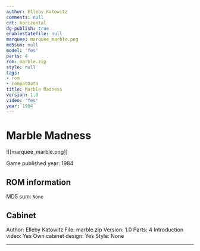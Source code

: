 ```yaml
---
author: Elleby Katowitz
comments: null
crt: horizontal
dg-publish: true
enablestatefile: null
marquee: marquee_marble.png
md5sum: null
model: 'Yes'
parts: 4
rom: marble.zip
style: null
tags:
- rom
- compatData
title: Marble Madness
version: 1.0
video: 'Yes'
year: 1984
---
```


# Marble Madness

![[marquee_marble.png]]

Game published year: 1984

## ROM information

MD5 sum: `None` 

## Cabinet

Author: Elleby Katowitz
File: marble.zip
Version: 1.0
Parts: 4
Introduction video: Yes
Own cabinet design: Yes
Style: None

---
